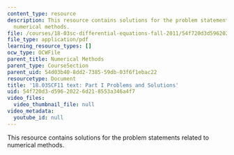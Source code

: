 ```yaml
---
content_type: resource
description: This resource contains solutions for the problem statements related to
  numerical methods.
file: /courses/18-03sc-differential-equations-fall-2011/54f720d3d59620226d218553a346a4f7_MIT18_03SCF11_ps1_s3s.pdf
file_type: application/pdf
learning_resource_types: []
ocw_type: OCWFile
parent_title: Numerical Methods
parent_type: CourseSection
parent_uid: 54d03b40-8dd2-7385-59db-03f6f1ebac22
resourcetype: Document
title: '18.03SCF11 text: Part I Problems and Solutions'
uid: 54f720d3-d596-2022-6d21-8553a346a4f7
video_files:
  video_thumbnail_file: null
video_metadata:
  youtube_id: null
---
```

This resource contains solutions for the problem statements related to numerical methods.

